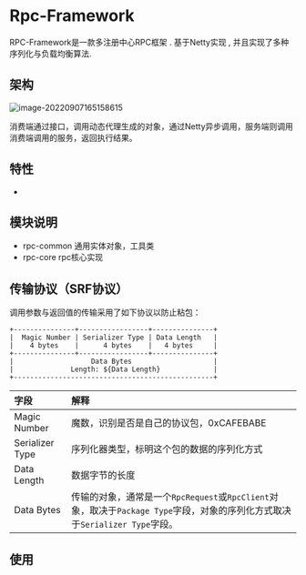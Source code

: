 # Rpc-Framework

RPC-Framework是一款多注册中心RPC框架 . 基于Netty实现 , 并且实现了多种序列化与负载均衡算法.

## 架构

![image-20220907165158615](https://typora-1307541812.cos.ap-nanjing.myqcloud.com/image-20220907165158615.png)

消费端通过接口，调用动态代理生成的对象，通过Netty异步调用，服务端则调用消费端调用的服务，返回执行结果。

## 特性

- 

## 模块说明

- rpc-common 通用实体对象，工具类
- rpc-core rpc核心实现

## 传输协议（SRF协议）

调用参数与返回值的传输采用了如下协议以防止粘包：

```
+---------------+-----------------+---------------+
|  Magic Number | Serializer Type | Data Length   |
|    4 bytes    |      4 bytes    |   4 bytes     |
+---------------+-----------------+---------------+
|                   Data Bytes                    |
|              Length: ${Data Length}             |
+-------------------------------------------------+
```

| 字段            | 解释                                                         |
| :-------------- | :----------------------------------------------------------- |
| Magic Number    | 魔数，识别是否是自己的协议包，0xCAFEBABE                     |
| Serializer Type | 序列化器类型，标明这个包的数据的序列化方式                   |
| Data Length     | 数据字节的长度                                               |
| Data Bytes      | 传输的对象，通常是一个`RpcRequest`或`RpcClient`对象，取决于`Package Type`字段，对象的序列化方式取决于`Serializer Type`字段。 |

## 使用
